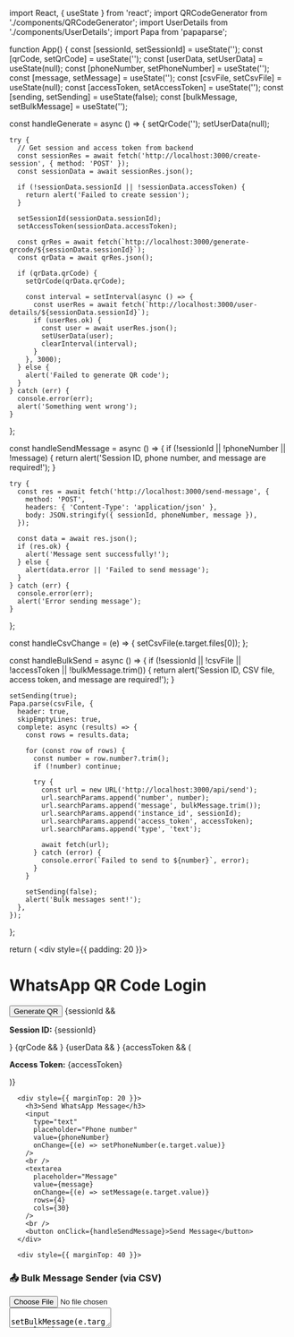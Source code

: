 import React, { useState } from 'react';
import QRCodeGenerator from './components/QRCodeGenerator';
import UserDetails from './components/UserDetails';
import Papa from 'papaparse';

function App() {
  const [sessionId, setSessionId] = useState('');
  const [qrCode, setQrCode] = useState('');
  const [userData, setUserData] = useState(null);
  const [phoneNumber, setPhoneNumber] = useState('');
  const [message, setMessage] = useState('');
  const [csvFile, setCsvFile] = useState(null);
  const [accessToken, setAccessToken] = useState('');
  const [sending, setSending] = useState(false);
  const [bulkMessage, setBulkMessage] = useState('');


  const handleGenerate = async () => {
    setQrCode('');
    setUserData(null);

    try {
      // Get session and access token from backend
      const sessionRes = await fetch('http://localhost:3000/create-session', { method: 'POST' });
      const sessionData = await sessionRes.json();

      if (!sessionData.sessionId || !sessionData.accessToken) {
        return alert('Failed to create session');
      }

      setSessionId(sessionData.sessionId);
      setAccessToken(sessionData.accessToken);

      const qrRes = await fetch(`http://localhost:3000/generate-qrcode/${sessionData.sessionId}`);
      const qrData = await qrRes.json();

      if (qrData.qrCode) {
        setQrCode(qrData.qrCode);

        const interval = setInterval(async () => {
          const userRes = await fetch(`http://localhost:3000/user-details/${sessionData.sessionId}`);
          if (userRes.ok) {
            const user = await userRes.json();
            setUserData(user);
            clearInterval(interval);
          }
        }, 3000);
      } else {
        alert('Failed to generate QR code');
      }
    } catch (err) {
      console.error(err);
      alert('Something went wrong');
    }
  };

  const handleSendMessage = async () => {
    if (!sessionId || !phoneNumber || !message) {
      return alert('Session ID, phone number, and message are required!');
    }

    try {
      const res = await fetch('http://localhost:3000/send-message', {
        method: 'POST',
        headers: { 'Content-Type': 'application/json' },
        body: JSON.stringify({ sessionId, phoneNumber, message }),
      });

      const data = await res.json();
      if (res.ok) {
        alert('Message sent successfully!');
      } else {
        alert(data.error || 'Failed to send message');
      }
    } catch (err) {
      console.error(err);
      alert('Error sending message');
    }
  };

  const handleCsvChange = (e) => {
    setCsvFile(e.target.files[0]);
  };

  const handleBulkSend = async () => {
    if (!sessionId || !csvFile || !accessToken || !bulkMessage.trim()) {
      return alert('Session ID, CSV file, access token, and message are required!');
    }
  
    setSending(true);
    Papa.parse(csvFile, {
      header: true,
      skipEmptyLines: true,
      complete: async (results) => {
        const rows = results.data;
  
        for (const row of rows) {
          const number = row.number?.trim();
          if (!number) continue;
  
          try {
            const url = new URL('http://localhost:3000/api/send');
            url.searchParams.append('number', number);
            url.searchParams.append('message', bulkMessage.trim());
            url.searchParams.append('instance_id', sessionId);
            url.searchParams.append('access_token', accessToken);
            url.searchParams.append('type', 'text');
  
            await fetch(url);
          } catch (error) {
            console.error(`Failed to send to ${number}`, error);
          }
        }
  
        setSending(false);
        alert('Bulk messages sent!');
      },
    });
  };
  

  return (
    <div style={{ padding: 20 }}>
      <h1>WhatsApp QR Code Login</h1>
      <button onClick={handleGenerate}>Generate QR</button>
      {sessionId && <p><strong>Session ID:</strong> {sessionId}</p>}
      {qrCode && <QRCodeGenerator qrCode={qrCode} />}
      {userData && <UserDetails user={userData} />}
      {accessToken && (
        <p><strong>Access Token:</strong> {accessToken}</p>
      )}

      <div style={{ marginTop: 20 }}>
        <h3>Send WhatsApp Message</h3>
        <input
          type="text"
          placeholder="Phone number"
          value={phoneNumber}
          onChange={(e) => setPhoneNumber(e.target.value)}
        />
        <br />
        <textarea
          placeholder="Message"
          value={message}
          onChange={(e) => setMessage(e.target.value)}
          rows={4}
          cols={30}
        />
        <br />
        <button onClick={handleSendMessage}>Send Message</button>
      </div>

      <div style={{ marginTop: 40 }}>
  <h3>📤 Bulk Message Sender (via CSV)</h3>
  <input
    type="file"
    accept=".csv"
    onChange={handleCsvChange}
  />
  <br />
  <textarea
    placeholder="Enter the message to send to all contacts"
    value={bulkMessage}
    onChange={(e) => setBulkMessage(e.target.value)}
    rows={4}
    cols={40}
    style={{ marginTop: 10 }}
  />
  <br />
  <button onClick={handleBulkSend} disabled={sending || !bulkMessage}>
    {sending ? 'Sending...' : 'Send Bulk Messages'}
  </button>
</div>


      {userData && (
        <div style={{ marginTop: 20 }}>
          <h3>🔑 Your Public API Access</h3>
          <p><strong>Instance ID:</strong> {sessionId}</p>
          <p><strong>Access Token:</strong> {accessToken}</p>
          <code style={{ backgroundColor: '#f0f0f0', padding: '10px', display: 'block' }}>
            http://localhost:3000/api/send?number=919876543210&type=text&message=Hello&instance_id={sessionId}&access_token={accessToken}
          </code>
        </div>
      )}
    </div>
  );
}

export default App;










































const express = require('express');
const { Client, LocalAuth } = require('whatsapp-web.js');
const qrcode = require('qrcode');
const cors = require('cors');
const axios = require('axios');
const { v4: uuidv4 } = require('uuid');
const crypto = require('crypto');
const mongoose = require('mongoose');
const Session = require('./models/Session');

const app = express();
app.use(cors());
app.use(express.json());

// Store sessions dynamically
const clients = {};
const qrCodes = {};
const userDetails = {};
const authorizedTokens = {}; // sessionId: accessToken

//Connect mongodb
 

mongoose.connect('mongodb+srv://thepawanpal:K3L1tfxu3G06xM5R@cluster0.rqldviu.mongodb.net/?retryWrites=true&w=majority&appName=Cluster0').then(() => {
  console.log('✅ Connected to MongoDB');
}).catch((err) => {
  console.error('❌ MongoDB connection error:', err); 
});

// Test Server
app.get('/', (req, res) => {
    res.send("Server is Running");
});

// Create session and generate access token
app.post('/create-session', async (req, res) => {
    const sessionId = uuidv4();
    const accessToken = crypto.randomBytes(16).toString('hex');
  
    try {
      const session = new Session({ sessionId, accessToken });
      await session.save();
  
      res.json({ sessionId, accessToken });
    } catch (err) {
      console.error('Error saving session:', err);
      res.status(500).json({ error: 'Failed to create session' });
    }
  });

// API to generate QR code
app.get('/generate-qrcode/:sessionId', async (req, res) => {
    const { sessionId } = req.params;

    if (clients[sessionId]) {
        console.log(`⚠️ Client for ${sessionId} is already initialized.`);
        return res.status(400).json({ error: 'Client already initialized' });
    }

    console.log(`🚀 Initializing client for ${sessionId}`);

    const client = new Client({
        authStrategy: new LocalAuth({ clientId: sessionId }),
        puppeteer: {
            headless: true,
            args: ['--no-sandbox', '--disable-setuid-sandbox']
        }
    });

    clients[sessionId] = client;

    client.on('qr', (qr) => {
        console.log(`✅ QR Code generated for ${sessionId}`);
        qrCodes[sessionId] = qr;
    });

    client.on('authenticated', () => {
        console.log(`🔐 Authenticated for ${sessionId}`);
    });

    client.on('ready', async () => {
        console.log(`🚀 WhatsApp Web is ready for ${sessionId}`);
        
        if (client.info && client.info.wid) {
          const phoneNumber = client.info.wid.user;
          const name = client.info.pushname || 'Unknown';
          const serialized = client.info.wid._serialized;
      
          userDetails[sessionId] = { phoneNumber, name, serialized };
          console.log(`📞 Logged in as: ${name} (${phoneNumber}) - Serialized: ${serialized}`);
      
          try {
            // Update user details in the database
            await Session.findOneAndUpdate(
              { sessionId },
              { number: phoneNumber, name, serializedId: serialized },
              { new: true }
            );
            console.log('✅ Session user details updated in MongoDB');
          } catch (dbErr) {
            console.error('❌ MongoDB update error:', dbErr.message);
          }
      
          // Optionally notify another service
          try {
            const apiUrl = 'http://localhost:59397/api/Whatsapp/RegisterUser';
            await axios.post(apiUrl, { phoneNumber, name, serialized });
            console.log('✅ User registered successfully!');
          } catch (error) {
            console.error('❌ Error registering user externally:', error.response ? error.response.data : error.message);
          }
        }
      });

    client.on('disconnected', () => {
        console.log(`⚡ Client disconnected for ${sessionId}`);
        delete clients[sessionId];
        delete userDetails[sessionId];
        delete authorizedTokens[sessionId];
    });

    client.initialize();

    // Poll for QR Code generation
    let attempts = 0;
    const interval = setInterval(async () => {
        attempts++;
        if (qrCodes[sessionId]) {
            clearInterval(interval);
            try {
                const qrImage = await qrcode.toDataURL(qrCodes[sessionId]);
                return res.json({ qrCode: qrImage });
            } catch (error) {
                return res.status(500).json({ error: 'Failed to generate QR Code' });
            }
        }
        if (attempts > 20) {
            clearInterval(interval);
            return res.status(500).json({ error: 'QR Code generation timeout!' });
        }
    }, 1000);
});

// API to fetch user details
app.get('/user-details/:sessionId', (req, res) => {
    const { sessionId } = req.params;

    if (userDetails[sessionId]) {
        return res.json(userDetails[sessionId]);
    } else {
        return res.status(404).json({ error: 'User details not found' });
    }
});

// Send message (internal use)
app.post('/send-message', async (req, res) => {
    const { sessionId, phoneNumber, message } = req.body;

    const client = clients[sessionId];
    if (!client) {
        return res.status(400).json({ error: 'Invalid or expired session' });
    }

    try {
        const chatId = `${phoneNumber}@c.us`;
        await client.sendMessage(chatId, message);
        console.log(`📤 Message sent to ${phoneNumber}: ${message}`);
        res.json({ success: true });
    } catch (error) {
        console.error('❌ Error sending message:', error.message);
        res.status(500).json({ error: 'Failed to send message' });
    }
});

// Public API (like ziper.io style)
app.get('/api/send', async (req, res) => {
    const { number, type, message, instance_id, access_token } = req.query;

    if (!number || !message || !instance_id || !access_token) {
        return res.status(400).json({ status: 'error', message: 'Missing required parameters' });
    }

    // if (!authorizedTokens[instance_id] || authorizedTokens[instance_id] !== access_token) {
    //     return res.status(401).json({ status: 'error', message: 'Unauthorized' });
    // }

    const client = clients[instance_id];
    if (!client) {
        return res.status(404).json({ status: 'error', message: 'Instance not found or not ready' });
    }

    try {
        const chatId = `${number}@c.us`;

        if (type === 'text') {
            await client.sendMessage(chatId, message);
        } else {
            return res.status(400).json({ status: 'error', message: 'Unsupported message type' });
        }

        return res.json({
            status: 'success',
            number,
            instance_id,
            type,
            message
        });
    } catch (err) {
        console.error(err);
        return res.status(500).json({ status: 'error', message: 'Failed to send message' });
    }
});

// Start server
app.listen(3000, () => {
    console.log('🚀 Server running at http://localhost:3000');
});
#   w h a t s a p p w e b _ f r o n t e n d  
 